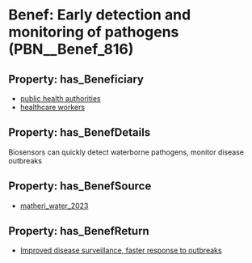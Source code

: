 # Benef: __Early detection and monitoring of pathogens__ (PBN__Benef_816)

## Property: has_Beneficiary

* [public health authorities](../Stakeholder/PBN__Stakeholder_0)
* [healthcare workers](../Stakeholder/PBN__Stakeholder_68)

## Property: has_BenefDetails

Biosensors can quickly detect waterborne pathogens, monitor disease outbreaks

## Property: has_BenefSource

* [matheri_water_2023](../Article/PBN__Article_162)

## Property: has_BenefReturn

* [Improved disease surveillance, faster response to outbreaks](../BenefReturn/PBN__BenefReturn_884)


